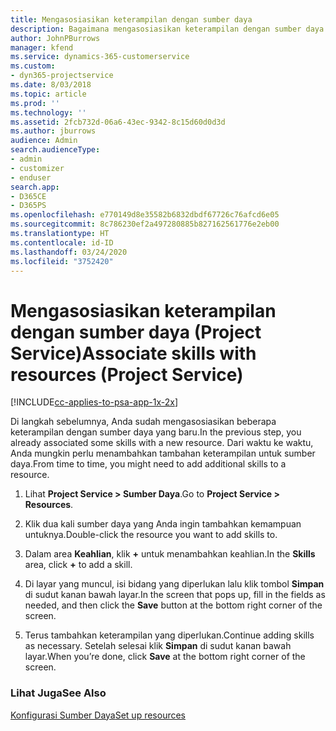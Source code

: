 ```yaml
---
title: Mengasosiasikan keterampilan dengan sumber daya
description: Bagaimana mengasosiasikan keterampilan dengan sumber daya spesifik dalam Project Service
author: JohnPBurrows
manager: kfend
ms.service: dynamics-365-customerservice
ms.custom:
- dyn365-projectservice
ms.date: 8/03/2018
ms.topic: article
ms.prod: ''
ms.technology: ''
ms.assetid: 2fcb732d-06a6-43ec-9342-8c15d60d0d3d
ms.author: jburrows
audience: Admin
search.audienceType:
- admin
- customizer
- enduser
search.app:
- D365CE
- D365PS
ms.openlocfilehash: e770149d8e35582b6832dbdf67726c76afcd6e05
ms.sourcegitcommit: 8c786230ef2a497280885b827162561776e2eb00
ms.translationtype: HT
ms.contentlocale: id-ID
ms.lasthandoff: 03/24/2020
ms.locfileid: "3752420"
---
```

# <a name="associate-skills-with-resources-project-service"></a><span data-ttu-id="6f308-103">Mengasosiasikan keterampilan dengan sumber daya (Project Service)</span><span class="sxs-lookup"><span data-stu-id="6f308-103">Associate skills with resources (Project Service)</span></span>

[!INCLUDE[cc-applies-to-psa-app-1x-2x](../includes/cc-applies-to-psa-app-1x-2x.md)]

<span data-ttu-id="6f308-104">Di langkah sebelumnya, Anda sudah mengasosiasikan beberapa keterampilan dengan sumber daya yang baru.</span><span class="sxs-lookup"><span data-stu-id="6f308-104">In the previous step, you already associated some skills with  a new resource.</span></span> <span data-ttu-id="6f308-105">Dari waktu ke waktu, Anda mungkin perlu menambahkan tambahan keterampilan untuk sumber daya.</span><span class="sxs-lookup"><span data-stu-id="6f308-105">From time to time, you might need to add additional skills to a resource.</span></span>  
  
1.  <span data-ttu-id="6f308-106">Lihat **Project Service > Sumber Daya**.</span><span class="sxs-lookup"><span data-stu-id="6f308-106">Go to **Project Service > Resources**.</span></span>  
  
2.  <span data-ttu-id="6f308-107">Klik dua kali sumber daya yang Anda ingin tambahkan kemampuan untuknya.</span><span class="sxs-lookup"><span data-stu-id="6f308-107">Double-click the resource you want to add skills to.</span></span>  
  
3.  <span data-ttu-id="6f308-108">Dalam area **Keahlian**, klik **+** untuk menambahkan keahlian.</span><span class="sxs-lookup"><span data-stu-id="6f308-108">In the **Skills** area, click **+** to add a skill.</span></span>  
  
4.  <span data-ttu-id="6f308-109">Di layar yang muncul, isi bidang yang diperlukan lalu klik tombol **Simpan** di sudut kanan bawah layar.</span><span class="sxs-lookup"><span data-stu-id="6f308-109">In the screen that pops up, fill in the fields as needed, and then click the **Save** button at the bottom right corner of the screen.</span></span>  
  
5.  <span data-ttu-id="6f308-110">Terus tambahkan keterampilan yang diperlukan.</span><span class="sxs-lookup"><span data-stu-id="6f308-110">Continue adding skills as necessary.</span></span> <span data-ttu-id="6f308-111">Setelah selesai klik **Simpan** di sudut kanan bawah layar.</span><span class="sxs-lookup"><span data-stu-id="6f308-111">When you’re done, click **Save** at the bottom right corner of the screen.</span></span>  
  
### <a name="see-also"></a><span data-ttu-id="6f308-112">Lihat Juga</span><span class="sxs-lookup"><span data-stu-id="6f308-112">See Also</span></span>  
 [<span data-ttu-id="6f308-113">Konfigurasi Sumber Daya</span><span class="sxs-lookup"><span data-stu-id="6f308-113">Set up resources</span></span>](../project-service/set-up-resources.md)
